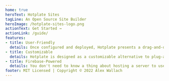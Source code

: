 ```yaml
---
home: true
heroText: Hotplate Sites
tagLine: An Open Source Site Builder
heroImage: /hotplate-sites-logo.png
actionText: Get Started →
actionLink: /guide/
features:
- title: User-Friendly
  details: Once configured and deployed, Hotplate presents a drag-and-drop site-building interface that can be used by anyone - even those with no coding or web design experience.
- title: Customizable
  details: Hotplate is designed as a customizable alternative to plug-and-play site builders like Google Sites.  While it is much more difficult to get started with Hotplate than site builders like Google Sites, you'll enjoy being able to take advantage of your self-hosted backend to create exactly the site you want.  Know how to program in Vue?  Hotplate lets you create and import your own Vue components for maximum flexibility.
- title: Firebase-Powered
  details: You don't need to know a thing about hosting a server to use Hotplate.  Your Hotplate site is backed by Google's secure and performant services, such as Cloud Firestore, Firebase Authentication, Cloud Storage, and reCaptcha v3.  We've even written security rules for you, so all you need to do is deploy them!
footer: MIT Licensed | Copyright © 2022 Alex Wallach
---
```

